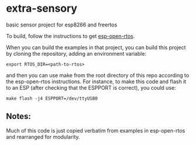 # extra-sensory
basic sensor project for esp8266 and freertos

To build, follow the instructions to get
[esp-open-rtos](https://github.com/SuperHouse/esp-open-rtos).

When you can build the examples in that project, you can build this project by
cloning the repository, adding an environment variable:

    export RTOS_DIR=<path-to-rtos>

and then you can use make from the root directory of this repo according to the
esp-open-rtos instructions. For instance, to make this code and flash it to an
ESP (after checking that the ESPPORT is correct), you could use:

    make flash -j4 ESPPORT=/dev/ttyUSB0

## Notes:

Much of this code is just copied verbatim from examples in esp-open-rtos and
rearranged for modularity.
